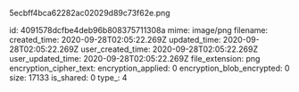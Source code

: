 5ecbff4bca62282ac02029d89c73f62e.png

id: 4091578dcfbe4deb96b808375711308a
mime: image/png
filename: 
created_time: 2020-09-28T02:05:22.269Z
updated_time: 2020-09-28T02:05:22.269Z
user_created_time: 2020-09-28T02:05:22.269Z
user_updated_time: 2020-09-28T02:05:22.269Z
file_extension: png
encryption_cipher_text: 
encryption_applied: 0
encryption_blob_encrypted: 0
size: 17133
is_shared: 0
type_: 4